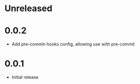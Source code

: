 # Unreleased

# 0.0.2

- Add pre-commit-hooks config, allowing use with pre-commit

# 0.0.1

- Initial release
